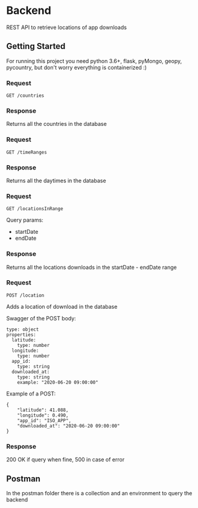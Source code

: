 # Backend
REST API to retrieve locations of app downloads

## Getting Started

For running this project you need python 3.6+, flask, pyMongo, geopy, pycountry, but don't worry everything 
is containerized :)

### Request

`GET /countries`

### Response

Returns all the countries in the database

### Request

`GET /timeRanges`

### Response

Returns all the daytimes in the database

### Request

`GET /locationsInRange`

Query params: 
- startDate
- endDate

### Response

Returns all the locations downloads in the startDate - endDate range

### Request

`POST /location`

Adds a location of download in the database

Swagger of the POST body:
```
type: object
properties:
  latitude:
    type: number
  longitude:
    type: number
  app_id:
    type: string
  downloaded_at:
    type: string
    example: "2020-06-20 09:00:00"
```

Example of a POST:
```
{
	"latitude": 41.088,
	"longitude": 0.490,
	"app_id": "ISO_APP",
	"downloaded_at": "2020-06-20 09:00:00"
}

```
### Response

200 OK if query when fine, 500 in case of error

## Postman

In the postman folder there is a collection and an environment to query the backend

